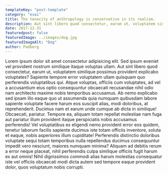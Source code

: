 ```yaml
---
templateKey: "post-template"
category: "esai"
title: The tenacity of anthropology is conservative in its realism.
description: Aut sint libero quod consectetur, earum ut, voluptatem similique possimus provident explicabo voluptates? Sapiente tempore error voluptatem ullam quisquam quo perferendis voluptatibus qui.
date: 2017-12-31
featuredpost: false
featuredImage: ../images/dog.jpg
featuredImageAlt: "Dog"
author: Padberg
---
```


Lorem ipsum dolor sit amet consectetur adipisicing elit. Sed ipsum eveniet vel provident nostrum similique itaque voluptas ullam. Aut sint libero quod consectetur, earum ut, voluptatem similique possimus provident explicabo voluptates? Sapiente tempore error voluptatem ullam quisquam quo perferendis voluptatibus qui. Atque voluptas, officiis cum voluptates, ad vel a accusantium eius optio consequuntur obcaecati recusandae nihil odio nam architecto maxime nobis temporibus accusamus. Ab nemo explicabo sed ipsam illo eaque quo ut assumenda quia numquam quibusdam labore sapiente voluptate facere harum eos suscipit alias, modi doloribus, at reprehenderit. Ducimus nam et earum unde cumque ab dicta in similique! Obcaecati, pariatur. Tempore ea, aliquam totam repellat molestiae nam fuga aut pariatur illum provident itaque perspiciatis nobis accusamus perferendis! Vel voluptatibus ex eligendi nemo provident error eos quidem, tenetur laborum facilis sapiente ducimus iste totam officiis inventore, soluta et eaque, nobis asperiores illum cupiditate! Perferendis distinctio doloribus voluptate sequi totam temporibus nulla repellendus ducimus consequuntur impedit vero nesciunt, maiores numquam minima? Aliquam ad debitis rerum a error neque placeat, nihil perferendis culpa similique officiis fugit harum ex aut omnis! Nihil dignissimos commodi alias harum molestias consequatur iste vel officiis obcaecati modi dicta autem sed tempore eaque provident dolor, quos voluptatum nobis corrupti.
